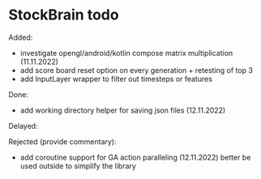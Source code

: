 # StockBrain todo

Added:
- investigate opengl/android/kotlin compose matrix multiplication (11.11.2022)
- add score board reset option on every generation + retesting of top 3
- add InputLayer wrapper to filter out timesteps or features

Done:
- add working directory helper for saving json files (12.11.2022)

Delayed:

Rejected (provide commentary):
- add coroutine support for GA action paralleling (12.11.2022) 
better be used outside to simplify the library
